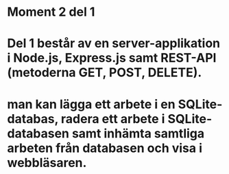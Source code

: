 # Moment 2 del 1
# Del 1 består av en server-applikation i Node.js, Express.js samt REST-API (metoderna GET, POST, DELETE).
# man kan lägga ett arbete i en SQLite-databas, radera ett arbete i SQLite-databasen samt inhämta samtliga arbeten från databasen och visa i webbläsaren.
